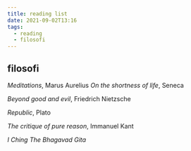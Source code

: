 ```yaml
---
title: reading list
date: 2021-09-02T13:16
tags: 
  - reading
  - filosofi
---
```


## filosofi

_Meditations_, Marus Aurelius
_On the shortness of life_, Seneca

_Beyond good and evil_, Friedrich Nietzsche

_Republic_, Plato

_The critique of pure reason_, Immanuel Kant

_I Ching_ 
_The Bhagavad Gita_

